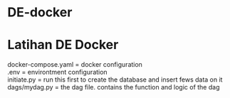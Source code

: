 # DE-docker
Latihan DE Docker
===============================================================
docker-compose.yaml = docker configuration <br>
.env = environtment configuration <br>
initiate.py = run this first to create the database and insert fews data on it<br>
dags/mydag.py = the dag file. contains the function and logic of the dag
